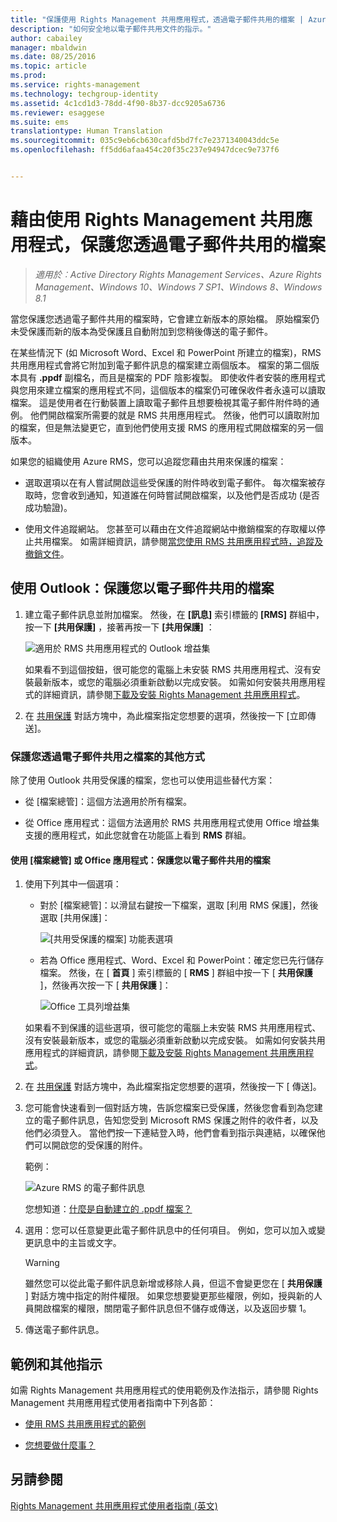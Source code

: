 ```yaml
---
title: "保護使用 Rights Management 共用應用程式，透過電子郵件共用的檔案 | Azure RMS"
description: "如何安全地以電子郵件共用文件的指示。"
author: cabailey
manager: mbaldwin
ms.date: 08/25/2016
ms.topic: article
ms.prod: 
ms.service: rights-management
ms.technology: techgroup-identity
ms.assetid: 4c1cd1d3-78dd-4f90-8b37-dcc9205a6736
ms.reviewer: esaggese
ms.suite: ems
translationtype: Human Translation
ms.sourcegitcommit: 035c9eb6cb630cafd5bd7fc7e2371340043ddc5e
ms.openlocfilehash: ff5dd6afaa454c20f35c237e94947dcec9e737f6


---
```


# 藉由使用 Rights Management 共用應用程式，保護您透過電子郵件共用的檔案

>*適用於︰Active Directory Rights Management Services、Azure Rights Management、Windows 10、Windows 7 SP1、Windows 8、Windows 8.1*

當您保護您透過電子郵件共用的檔案時，它會建立新版本的原始檔。 原始檔案仍未受保護而新的版本為受保護且自動附加到您稍後傳送的電子郵件。

在某些情況下 (如 Microsoft Word、Excel 和 PowerPoint 所建立的檔案)，RMS 共用應用程式會將它附加到電子郵件訊息的檔案建立兩個版本。 檔案的第二個版本具有 **.ppdf** 副檔名，而且是檔案的 PDF 陰影複製。 即使收件者安裝的應用程式與您用來建立檔案的應用程式不同，這個版本的檔案仍可確保收件者永遠可以讀取檔案。 這是使用者在行動裝置上讀取電子郵件且想要檢視其電子郵件附件時的通例。 他們開啟檔案所需要的就是 RMS 共用應用程式。 然後，他們可以讀取附加的檔案，但是無法變更它，直到他們使用支援 RMS 的應用程式開啟檔案的另一個版本。

如果您的組織使用 Azure RMS，您可以追蹤您藉由共用來保護的檔案：

-   選取選項以在有人嘗試開啟這些受保護的附件時收到電子郵件。 每次檔案被存取時，您會收到通知，知道誰在何時嘗試開啟檔案，以及他們是否成功 (是否成功驗證)。

-   使用文件追蹤網站。 您甚至可以藉由在文件追蹤網站中撤銷檔案的存取權以停止共用檔案。 如需詳細資訊，請參閱[當您使用 RMS 共用應用程式時，追蹤及撤銷文件](sharing-app-track-revoke.md)。

## 使用 Outlook：保護您以電子郵件共用的檔案

1.  建立電子郵件訊息並附加檔案。 然後，在 **[訊息]** 索引標籤的 **[RMS]** 群組中，按一下 **[共用保護]** ，接著再按一下 **[共用保護]** ：

    ![適用於 RMS 共用應用程式的 Outlook 增益集](../media/ADRMS_MSRMSApp_SP_OutlookToolbar.png)

    如果看不到這個按鈕，很可能您的電腦上未安裝 RMS 共用應用程式、沒有安裝最新版本，或您的電腦必須重新啟動以完成安裝。 如需如何安裝共用應用程式的詳細資訊，請參閱[下載及安裝 Rights Management 共用應用程式](install-sharing-app.md)。

2.  在 [共用保護](sharing-app-dialog-box.md) 對話方塊中，為此檔案指定您想要的選項，然後按一下 [立即傳送]。

### 保護您透過電子郵件共用之檔案的其他方式
除了使用 Outlook 共用受保護的檔案，您也可以使用這些替代方案：

-   從 [檔案總管]：這個方法適用於所有檔案。

-   從 Office 應用程式：這個方法適用於 RMS 共用應用程式使用 Office 增益集支援的應用程式，如此您就會在功能區上看到 **RMS** 群組。

#### 使用 [檔案總管] 或 Office 應用程式：保護您以電子郵件共用的檔案

1.  使用下列其中一個選項：

    -   對於 [檔案總管]：以滑鼠右鍵按一下檔案，選取 [利用 RMS 保護]，然後選取 [共用保護]：

        ![[共用受保護的檔案] 功能表選項](../media/ADRMS_MSRMSApp_ShareProtectedMenu.png)

    -   若為 Office 應用程式、Word、Excel 和 PowerPoint：確定您已先行儲存檔案。 然後，在 [ **首頁** ] 索引標籤的 [ **RMS** ] 群組中按一下 [ **共用保護** ]，然後再次按一下 [ **共用保護** ]：

        ![Office 工具列增益集](../media/ADRMS_MSRMSApp_SP_OfficeToolbar.png)

    如果看不到保護的這些選項，很可能您的電腦上未安裝 RMS 共用應用程式、沒有安裝最新版本，或您的電腦必須重新啟動以完成安裝。 如需如何安裝共用應用程式的詳細資訊，請參閱[下載及安裝 Rights Management 共用應用程式](install-sharing-app.md)。

2.  在 [共用保護](sharing-app-dialog-box.md) 對話方塊中，為此檔案指定您想要的選項，然後按一下 [ 傳送]。

3.  您可能會快速看到一個對話方塊，告訴您檔案已受保護，然後您會看到為您建立的電子郵件訊息，告知您受到 Microsoft RMS 保護之附件的收件者，以及他們必須登入。 當他們按一下連結登入時，他們會看到指示與連結，以確保他們可以開啟您的受保護的附件。

    範例：

    ![Azure RMS 的電子郵件訊息](../media/ADRMS_MSRMSApp_EmailMessage.PNG)

    您想知道：[什麼是自動建立的 .ppdf 檔案？](sharing-app-dialog-box.md#what-s-the-ppdf-file-that-s-automatically-created)

4.  選用：您可以任意變更此電子郵件訊息中的任何項目。 例如，您可以加入或變更訊息中的主旨或文字。

    > [!WARNING]
    > 雖然您可以從此電子郵件訊息新增或移除人員，但這不會變更您在 [ **共用保護** ] 對話方塊中指定的附件權限。 如果您想要變更那些權限，例如，授與新的人員開啟檔案的權限，關閉電子郵件訊息但不儲存或傳送，以及返回步驟 1。

5.  傳送電子郵件訊息。

## 範例和其他指示
如需 Rights Management 共用應用程式的使用範例及作法指示，請參閱 Rights Management 共用應用程式使用者指南中下列各節：

-   [使用 RMS 共用應用程式的範例](sharing-app-user-guide.md#examples-for-using-the-rms-sharing-application)

-   [您想要做什麼事？](sharing-app-user-guide.md#what-do-you-want-to-do)

## 另請參閱
[Rights Management 共用應用程式使用者指南 (英文)](sharing-app-user-guide.md)



<!--HONumber=Aug16_HO4-->


